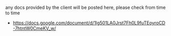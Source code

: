 any docs provided by the client will be posted here, please check from time to time


- https://docs.google.com/document/d/1lg501LA0Jrst7Fh0L9fuTEoyroCD-7htntW0CmeKV_w/
